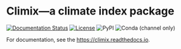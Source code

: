 # Climix—a climate index package

[![Documentation Status](https://readthedocs.org/projects/climix/badge/?version=latest)](https://climix.readthedocs.io/en/latest/?badge=latest)
 [![License](https://img.shields.io/badge/License-Apache%202.0-blue.svg)](https://opensource.org/licenses/Apache-2.0)
 ![PyPI](https://img.shields.io/pypi/v/climix)
 ![Conda (channel only)](https://img.shields.io/conda/vn/conda-forge/climix)

 For documentation, see the https://climix.readthedocs.io.
